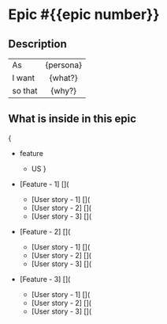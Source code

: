 # Epic #{{epic number}}

## Description
|         |             |
| ------- | :---------: |
| As      | {persona}   |
| I want  | {what?}     |
| so that | {why?}      |

## What is inside in this epic
{
  - feature
    * US
}
- [Feature - 1] [](

  * [User story - 1] [](
  * [User story - 2] []( 
  * [User story - 3] [](

- [Feature - 2] [](
 
  * [User story - 1] [](
  * [User story - 2] []( 
  * [User story - 3] [](

- [Feature - 3] [](
  
  * [User story - 1] [](
  * [User story - 2] []( 
  * [User story - 3] [](


